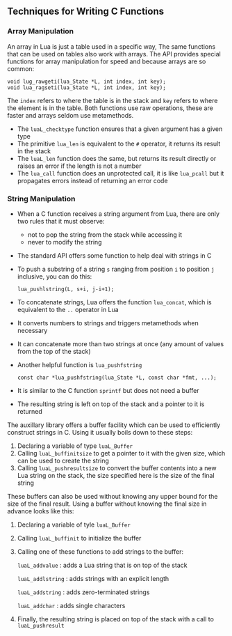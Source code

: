 Techniques for Writing C Functions
----------------------------------

### Array Manipulation
An array in Lua is just a table used in a specific way,
The same functions that can be used on tables also work
with arrays.
The API provides special functions for array manipulation
for speed and because arrays are so common:

~~~
void lug_rawgeti(lua_State *L, int index, int key);
void lua_ragseti(lua_State *L, int index, int key);
~~~

The `index` refers to where the table is in the stack and
`key` refers to where the element is in the table. Both 
functions use raw operations, these are faster and arrays 
seldom use metamethods.

- The `luaL_checktype` function ensures that a given
  argument has a given type
- The primitive `lua_len` is equivalent to the `#` operator,
  it returns its result in the stack
- The `luaL_len` function does the same, but returns
  its result directly or raises an error if the length
  is not a number
- The `lua_call` function does an unprotected call,
  it is like `lua_pcall` but it propagates errors
  instead of returning an error code

### String Manipulation

- When a C function receives a string argument from
  Lua, there are only two rules that it must
  observe:
    - not to pop the string from the stack while
      accessing it
    - never to modify the string

- The standard API offers some function to help
  deal with strings in C
- To push a substring of a string `s` ranging from
  position `i` to position `j` inclusive, you can
  do this:

    ~~~
    lua_pushlstring(L, s+i, j-i+1);
    ~~~

- To concatenate strings, Lua offers the function
  `lua_concat`, which is equivalent to the `..`
  operator in Lua
- It converts numbers to strings and triggers
  metamethods when necessary
- It can concatenate more than two strings at
  once (any amount of values from the top of the
  stack)
- Another helpful function is `lua_pushfstring`

    ~~~
    const char *lua_pushfstring(lua_State *L, const char *fmt, ...);
    ~~~

- It is similar to the C function `sprintf` but
  does not need a buffer
- The resulting string is left on top of the stack
  and a pointer to it is returned

The auxillary library offers a buffer facility which 
can be used to efficiently construct strings in C. Using
it usually boils down to these steps:

1. Declaring a variable of type `luaL_Buffer`
2. Calling `luaL_buffinitsize` to get a pointer to it with
   the given size, which can be used to create the
   string
3. Calling `luaL_pushresultsize` to convert the buffer
   contents into a new Lua string on the stack, the 
   size specified here is the size of the final string

These buffers can also be used without knowing any
upper bound for the size of the final result. Using
a buffer without knowing the final size in advance
looks like this:

1. Declaring a variable of tyle `luaL_Buffer`
2. Calling `luaL_buffinit` to initialize the buffer
3. Calling one of these functions to add strings
   to the buffer:

    `luaL_addvalue`
    :   adds a Lua string that is on top of the stack

    `luaL_addlstring`
    :   adds strings with an explicit length

    `luaL_addstring`
    :   adds zero-terminated strings

    `luaL_addchar`
    :   adds single characters

4. Finally, the resulting string is placed on top of
  the stack with a call to `luaL_pushresult`

